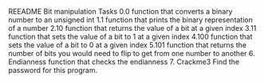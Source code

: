 REEADME
Bit manipulation
Tasks
0.0 function that converts a binary number to an unsigned int
1.1 function that prints the binary representation of a number
2.10  function that returns the value of a bit at a given index
3.11  function that sets the value of a bit to 1 at a given index
4.100  function that sets the value of a bit to 0 at a given index
5.101  function that returns the number of bits you would need to flip to get from one number to another
6. Endianness function that checks the endianness
7. Crackme3 Find the password for this program.
